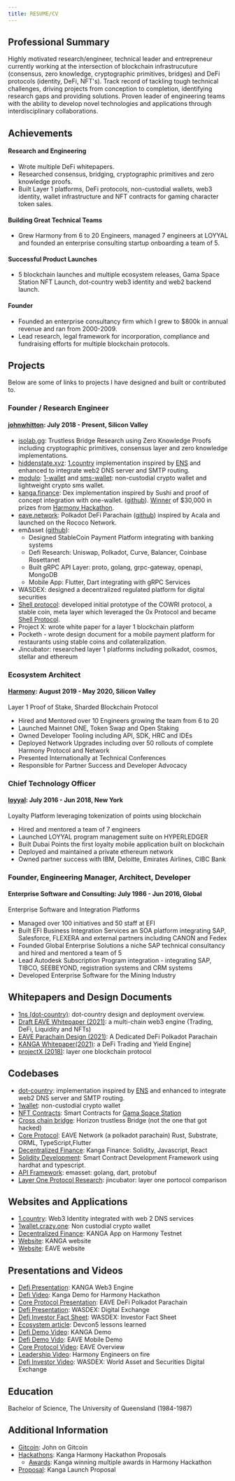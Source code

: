 ```yaml
---
title: RESUME/CV
---
```


## Professional Summary

Highly motivated research/engineer, technical leader and entrepreneur currently working at the intersection of blockchain infrastrucuture (consensus, zero knowledge, cryptographic primitives, bridges) and DeFi protocols (identity, DeFi, NFT's). Track record of tackling tough technical challenges, driving projects from conception to completion, identifying research gaps and providing solutions. Proven leader of engineering teams with the ability to develop novel technologies and applications through interdisciplinary collaborations.

## Achievements

#### Research and Engineering

* Wrote multiple DeFi whitepapers.
* Researched consensus, bridging, cryptographic primitives and zero knowledge proofs.
* Built Layer 1 platforms, DeFi protocols, non-custodial wallets, web3 identity, wallet infrastructure and NFT contracts for gaming character token sales.

#### Building Great Technical Teams

* Grew Harmony from 6 to 20 Engineers, managed 7 engineers at LOYYAL and founded an enterprise consulting startup onboarding a team of 5.

#### Successful Product Launches

* 5 blockchain launches and multiple ecosystem releases, Gama Space Station NFT Launch, dot-country web3 identity and web2 backend launch.

#### Founder

* Founded an enterprise consultancy firm which I grew to $800k in annual revenue and ran from 2000-2009.
* Lead research, legal framework for incorporation, compliance and fundraising efforts for multiple blockchain protocols.

## Projects

Below are some of links to projects I have designed and built or contributed to.

### Founder / Research Engineer

#### [johnwhitton](johnwhitton.com): July 2018 - Present, Silicon Valley

* [isolab.gg](https://github.com/isolab-gg/isolab.gg): Trustless Bridge Research using Zero Knowledge Proofs including cryptographic primitives, consensus layer and zero knowledge implementations.
* [hiddenstate.xyz](https://hiddenstate.xyz/): [1.country](https://github.com/harmony-one/1ns-docs) implementation inspired by [ENS](https://ens.domains/) and enhanced to integrate web2 DNS server and SMTP routing.
* [modulo](https://modulo.so/): [1-wallet](https://github.com/polymorpher/one-wallet) and [sms-wallet](https://github.com/polymorpher/sms-wallet): non-custodial crypto wallet and lightweight crypto sms wallet.
* [kanga.finance](https://kanga.finance/): Dex implementation inspired by Sushi and proof of concept integration with one-wallet. ([github](https://github.com/kangafinance)). [Winner](https://docs.google.com/presentation/d/1ZGrbKSaAdtzvMzVh0EVFBfUvA4SqiAeYVXGhJN7Orbs/edit#slide=id.g48989ac23a_0_0) of $30,000 in prizes from [Harmony Hackathon](https://bounties.gitcoin.co/hackathon/harmony-defi/onboard).
* [eave.network](https://eave.network/): Polkadot DeFi Parachain ([github](https://github.com/EaveNetwork)) inspired by Acala and launched on the Rococo Network.
* em∆sset ([github](https://github.com/emasset)):
  * Designed StableCoin Payment Platform integrating with banking systems
  * Defi Research: Uniswap, Polkadot, Curve, Balancer, Coinbase Rosettanet
  * Built gRPC API Layer: proto, golang, grpc-gateway, openapi, MongoDB
  * Mobile App: Flutter, Dart integrating with gRPC Services
* WASDEX: designed a decentralized regulated platform for digital securities
* [Shell protocol](https://shellprotocol.io/): developed initial prototype of the COWRI protocol, a stable coin, meta layer which leveraged the 0x Protocol and became [Shell Protocol](https://shellprotocol.io/).
* Project X: wrote white paper for a layer 1 blockchain platform
* Pocketh - wrote design document for a mobile payment platform for restaurants using stable coins and collateralization.
* Jincubator: researched layer 1 platforms including polkadot, cosmos, stellar and ethereum

### Ecosystem Architect

#### [Harmony](https://www.harmony.one/): August 2019 - May 2020, Silicon Valley

Layer 1 Proof of Stake, Sharded Blockchain Protocol

* Hired and Mentored over 10 Engineers growing the team from 6 to 20
* Launched Mainnet ONE, Token Swap and Open Staking
* Owned Developer Tooling including API, SDK, HRC and IDEs
* Deployed Network Upgrades including over 50 rollouts of complete Harmony Protocol and Network
* Presented Internationally at Technical Conferences
* Responsible for Partner Success and Developer Advocacy

### Chief Technology Officer

#### [loyyal](https://loyyal.com/): July 2016 - Jun 2018,  New York

Loyalty Platform leveraging tokenization of points using blockchain

* Hired and mentored a team of 7 engineers
* Launched LOYYAL program management suite on HYPERLEDGER
* Built Dubai Points the first loyalty mobile application built on blockchain
* Deployed and maintained a private ethereum network
* Owned partner success with IBM, Deloitte, Emirates Airlines, CIBC Bank

### Founder, Engineering Manager, Architect, Developer

#### Enterprise Software and Consulting: July 1986 - Jun 2016, Global

Enterprise Software and Integration Platforms

* Managed over 100 initiatives and 50 staff at EFI
* Built EFI Business Integration Services an SOA platform integrating SAP, Salesforce, FLEXERA and external partners including CANON and Fedex
* Founded Global Enterprise Solutions a niche SAP technical consultancy and hired and mentored a team of 5
* Lead Autodesk Subscription Program integration - integrating SAP, TIBCO, SEEBEYOND, registration systems and CRM systems
* Developed Enterprise Software for the Mining Industry

## Whitepapers and Design Documents

* [1ns (dot-country)](https://github.com/harmony-one/1ns-docs): dot-country design and deployment overview.
* [Draft EAVE Whitepaper (2021)](./../assets/images/DraftEAVEWhitepaper.pdf): a multi-chain web3 engine (Trading, DeFi, Liquidity and NFTs)
* [EAVE Parachain Design (2021)](./../assets/images/EAVEParachainDesign.pdf): A Dedicated DeFi Polkadot Parachain
* [KANGA Whitepaper(2021)](./../assets/images/KANGAWhitepaper.pdf): a DeFi Trading and Yield Engine]
* [projectX (2018)](./../assets/images/projectX.pdf):  layer one blockchain protocol

## Codebases

* [dot-country](https://github.com/jw-1ns):  implementation inspired by [ENS](https://ens.domains/) and enhanced to integrate web2 DNS server and SMTP routing.
* [1wallet](https://github.com/polymorpher/one-wallet/tree/master/code/test):  non-custodial crypto wallet
* [NFT Contracts](https://github.com/gamaspacestation/contracts): Smart Contracts for [Gama Space Station](https://opensea.io/collection/gamaspacestation)
* [Cross chain bridge](https://github.com/johnwhitton/horizon/tree/refactorV2/docs): Horizon trustless Bridge (not the one that got hacked)
* [Core Protocol](https://github.com/EaveNetwork): EAVE Network (a polkadot parachain) Rust, Substrate, ORML, TypeScript,Flutter
* [Decentralized Finance](https://github.com/kangafinance): Kanga Finance: Solidity, Javascript, React
* [Solidity Development](https://github.com/johnwhitton/bc_template): Smart Contract Development Framework using hardhat and typescript.
* [API Framework](https://github.com/emasset): emasset: golang, dart, protobuf
* [Layer One Protocol Research](https://github.com/johnwhitton/blockchain-eval/blob/master/substrate.md): jincubator: layer one portocol comparison

## Websites and Applications

* [1.country](https://1.country/): Web3 Identity integrated with web 2 DNS services
* [1wallet.crazy.one](https://1wallet.crazy.one/create): Non custodial crypto wallet
* [Decentralized Finance](https://demo.kanga.finance): KANGA App on Harmony Testnet
* [Website](https://kanga.finance): KANGA website
* [Website](https://eave.network): EAVE website

## Presentations and Videos

* [Defi Presentation](https://deck.kanga.finance): KANGA Web3 Engine
* [Defi Video](https://www.youtube.com/3wxAbe0GzA0): Kanga Demo for Harmony Hackathon
* [Core Protocol Presentation](/../assets/images/EAVEOverview.pdf): EAVE DeFi Polkadot Parachain
* [Defi Presentation](/../assets/images/WASDEXOverview.pd): WASDEX: Digital Exchange
* [Defi Investor Fact Sheet](/../assets/images/wasdex.pdf): WASDEX: Investor Fact Sheet
* [Ecosystem article](https://medium.com/harmony-one/devcon-4ee34426530c): Devcon5 lessons learned
* [Defi Demo Video](https://youtube.kanga.finance): KANGA Demo
* [Defi Demo Vido](https://youtu.be/vk0e6s_2H0w): EAVE Mobile Demo
* [Core Protocol Video](https://youtu.be/HFo6c32qoyI): EAVE Overview
* [Leadership Video](https://youtu.be/easABjC4gIY): Harmony Engineers on fire
* [Defi Investor Video](https://youtu.be/iB1wWl5vWTk): WASDEX: World Asset and Securities Digital Exchange

## Education

Bachelor of Science, The University of Queensland (1984-1987)

## Additional Information

* [Gitcoin](https://gitcoin.co/johnwhitton): John on Gitcoin
* [Hackathons](https://gitcoin.co/johnwhitton/hackathons): Kanga Harmony Hackathon Proposals
  * [Awards](https://docs.google.com/presentation/d/1ZGrbKSaAdtzvMzVh0EVFBfUvA4SqiAeYVXGhJN7Orbs/edit?usp=sharing): Kanga winning multiple awards in Harmony Hackathon
* [Proposal](https://talk.harmony.one/t/kanga-launch-proposal/8283): Kanga Launch Proposal
